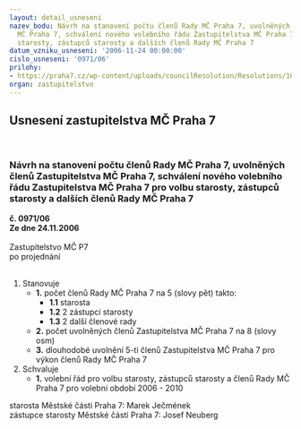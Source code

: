 ```yaml
---
layout: detail_usneseni
nazev_bodu: Návrh na stanovení počtu členů Rady MČ Praha 7, uvolněných členů Zastupitelstva
  MČ Praha 7, schválení nového volebního řádu Zastupitelstva MČ Praha 7 pro volbu
  starosty, zástupců starosty a dalších členů Rady MČ Praha 7
datum_vzniku_usneseni: '2006-11-24 00:00:00'
cislo_usneseni: '0971/06'
prilohy:
- https://praha7.cz/wp-content/uploads/councilResolution/Resolutions/10498/10-volebn%c3%ad_%c5%99%c3%a1d.doc
organ: zastupitelstvo
---
```

<div id="ucUsn_pList" class="usn">
	<span><h2>Usnesení zastupitelstva MČ Praha 7 </h2>
<br></span><div class="standBody">
<span><h3>Návrh na stanovení počtu členů Rady MČ Praha 7, uvolněných členů Zastupitelstva MČ Praha 7, schválení nového volebního řádu Zastupitelstva MČ Praha 7 pro volbu starosty, zástupců starosty a dalších členů Rady MČ Praha 7</h3></span><div class="center">
		<strong>č. 0971/06</strong><br>
	</div>
<div class="center">
		<strong>Ze dne 24.11.2006</strong><br><br>
	</div>Zastupitelstvo MČ P7<br> po projednání<br><br><ol>
<li>Stanovuje<ul>
<li>
<strong>1.</strong> počet členů Rady MČ Praha 7 na 5 (slovy pět) takto:<ul>
<li>
<strong>1.1</strong> starosta</li>
<li>
<strong>1.2</strong> 2 zástupci starosty</li>
<li>
<strong>1.3</strong> 2 další členové rady</li>
</ul>
</li>
<li>
<strong>2.</strong> počet uvolněných členů Zastupitelstva MČ Praha 7 na 8 (slovy osm)</li>
<li>
<strong>3.</strong> dlouhodobé uvolnění 5-ti členů Zastupitelstva MČ Praha 7 pro výkon členů Rady MČ Praha 7</li>
</ul>
</li>
<li>Schvaluje<ul><li>
<strong>1.</strong> volební řád pro volbu starosty, zástupců starosty a členů Rady MČ Praha 7 pro volební období 2006 - 2010</li></ul>
</li>
</ol>starosta Městské části Praha 7:   Marek Ječmének<br>zástupce starosty Městské části Praha 7: Josef Neuberg
</div>
</div>